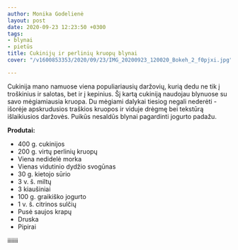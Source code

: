 ```yaml
---
author: Monika Godelienė
layout: post
date: 2020-09-23 12:23:50 +0300
tags:
- blynai
- pietūs
title: Cukinijų ir perlinių kruopų blynai
cover: "/v1600853353/2020/09/23/IMG_20200923_120020_Bokeh_2_f0pjxi.jpg"

---
```

Cukinija mano namuose viena populiariausių daržovių, kurią dedu ne tik į troškinius ir salotas, bet ir į kepinius. Šį kartą cukiniją naudojau blynuose su savo mėgiamiausia kruopa. Du mėgiami dalykai tiesiog negali nederėti - išorėje apskrudusios traškios kruopos ir viduje drėgmę bei tekstūrą išlaikiusios daržovės. Puikūs nesaldūs blynai pagardinti jogurto padažu.

**Produtai:**

* 400 g. cukinijos
* 200 g. virtų perlinių kruopų
* Viena nedidelė morka
* Vienas vidutinio dydžio svogūnas
* 30 g. kietojo sūrio
* 3 v. š. miltų
* 3 kiaušiniai
* 100 g. graikiško jogurto
* 1 v. š. citrinos sulčių
* Pusė saujos krapų
* Druska
* Pipirai

iiiiiii
